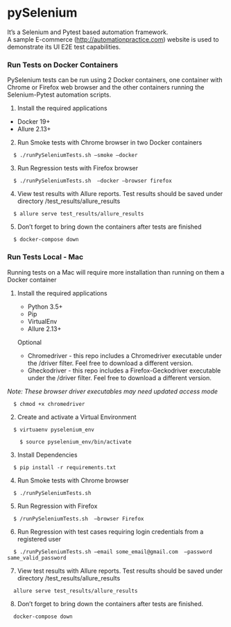 # pySelenium

It’s a Selenium and Pytest based automation framework.  
A sample E-commerce (http://automationpractice.com) website is used to demonstrate its UI E2E test capabilities.

### Run Tests on Docker Containers 
PySelenium tests can be run using 2 Docker containers, one container with Chrome or Firefox web browser and 
the other containers running the Selenium-Pytest automation scripts.

1.  Install the required applications

  * Docker 19+
  * Allure 2.13+
  
2.  Run Smoke tests with Chrome browser in two Docker containers

```
  $ ./runPySeleniumTests.sh —smoke —docker   
```

3.  Run Regression tests with Firefox browser
```
  $ ./runPySeleniumTests.sh  —docker —browser firefox
```

4.  View test results with Allure reports.  Test results should be saved under directory /test_results/allure_results 
```
  $ allure serve test_results/allure_results 
```

5.  Don’t forget to bring down the containers after tests are finished
```
  $ docker-compose down
```

### Run Tests  Local - Mac
Running tests on a Mac will require more installation than running on them a Docker container

1.  Install the required applications

	*  Python 3.5+
	*  Pip
	*  VirtualEnv
	*  Allure 2.13+
	
	Optional
	*  Chromedriver - this repo includes a Chromedriver executable under  the /driver filter.  Feel free to download a different version.
	*  Gheckodriver - this repo includes a Firefox-Geckodriver executable under the /driver filter.  Feel free to download a different version.
	
  _Note:  These browser driver executables may need updated access mode_
  ```
    $ chmod +x chromedriver
  ```
  
2.  Create and activate a Virtual Environment
```
  $ virtuaenv pyselenium_env

	$ source pyselenium_env/bin/activate 
```

3.  Install Dependencies
```
  $ pip install -r requirements.txt
```

4.  Run Smoke tests with Chrome browser 
```
  $ ./runPySeleniumTests.sh 
```

5.  Run Regression with Firefox
```
  $ /runPySeleniumTests.sh  —browser Firefox
```

6.  Run Regression with test cases requiring login credentials from a registered user
```
  $ ./runPySeleniumTests.sh —email some_email@gmail.com  —password same_valid_password  
```

7.  View test results with Allure reports.  Test results should be saved under directory /test_results/allure_results 
```
  allure serve test_results/allure_results 
```

8.  Don’t forget to bring down the containers after tests are finished.
```
  docker-compose down
```

